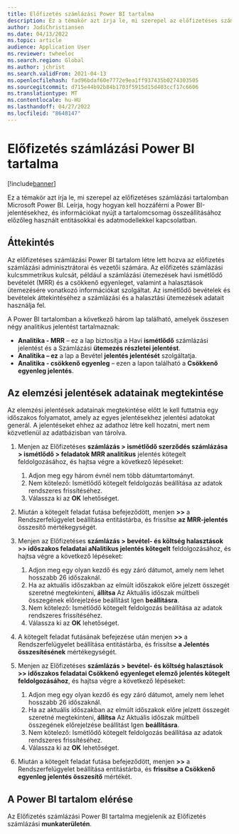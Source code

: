 ```yaml
---
title: Előfizetés számlázási Power BI tartalma
description: Ez a témakör azt írja le, mi szerepel az előfizetéses számlázási tartalomban Microsoft Power BI.
author: JodiChristiansen
ms.date: 04/13/2022
ms.topic: article
audience: Application User
ms.reviewer: twheeloc
ms.search.region: Global
ms.author: jchrist
ms.search.validFrom: 2021-04-13
ms.openlocfilehash: fad96bdaf60e7772e9ea1ff937435b0274303505
ms.sourcegitcommit: d715e44b92b84b1703f5915d15d403ccf17c6606
ms.translationtype: MT
ms.contentlocale: hu-HU
ms.lasthandoff: 04/27/2022
ms.locfileid: "8648147"
---
```

# <a name="subscription-billing-power-bi-content"></a>Előfizetés számlázási Power BI tartalma

[!include[banner](../includes/banner.md)]

Ez a témakör azt írja le, mi szerepel az előfizetéses számlázási tartalomban Microsoft Power BI. Leírja, hogy hogyan kell hozzáférni a Power BI-jelentésekhez, és információkat nyújt a tartalomcsomag összeállításához előzőleg használt entitásokkal és adatmodellekkel kapcsolatban. 

## <a name="overview"></a>Áttekintés

Az előfizetéses számlázási Power BI tartalom létre lett hozva az előfizetés számlázási adminisztrátorai és vezetői számára. Az előfizetés számlázási kulcsmmetrikus kulcsát, például a számlázási ütemezések havi ismétlődő bevételét (MRR) és a csökkenő egyenleget, valamint a halasztások ütemezésére vonatkozó információkat szolgáltat. Az ismétlődő bevételek és bevételek áttekintéséhez a számlázási és a halasztási ütemezések adatait használja fel.

A Power BI tartalomban a következő három lap található, amelyek összesen négy analitikus jelentést tartalmaznak: 

- **Analitika - MRR** – ez a lap biztosítja a Havi **ismétlődő** számlázási jelentést és a Számlázási **ütemezés részletei jelentést**.
- **Analitika – ez** a lap a Bevétel **jelentés jelentését** szolgáltatja.
- **Analitika - csökkenő egyenleg** – ezen a lapon található a **Csökkenő egyenleg jelentés**.

## <a name="view-data-on-the-analytical-reports"></a>Az elemzési jelentések adatainak megtekintése

Az elemzési jelentések adatainak megtekintése előtt le kell futtatnia egy időszakos folyamatot, amely az egyes jelentésekhez jelentési adatokat generál. A jelentéseket ehhez az adathoz létre kell hozatni, mert nem közvetlenül az adatbázisban van tárolva. 

1. Menjen az Előfizetéses **számlázás \> ismétlődő szerződés számlázása \> ismétlődő \> feladatok MRR analitikus** jelentés kötegelt feldolgozásához, és hajtsa végre a következő lépéseket:

    1. Adjon meg egy három évnél nem több dátumtartományt.
    2. Nem kötelező: Ismétlődő kötegelt feldolgozás beállítása az adatok rendszeres frissítéséhez.
    3. Válassza ki az **OK** lehetőséget.

2. Miután a kötegelt feladat futása befejeződött, menjen **\>\>** a Rendszerfelügyelet beállítása entitástárba, és frissítse **az MRR-jelentés** összesítő mértékegységét. 
3. Menjen az Előfizetéses **számlázás \> bevétel- és költség halasztások \>\> időszakos feladatai aNalitikus jelentés kötegelt** feldolgozásához, és hajtsa végre a következő lépéseket:

    1. Adjon meg egy olyan kezdő és egy záró dátumot, amely nem lehet hosszabb 26 időszaknál. 
    2. Ha az aktuális időszakban az elmúlt időszakok előre jelzett összegét szeretné megtekinteni, **állítsa** Az Aktuális időszak múltbeli összegének előrejelzése beállítást Igen **beállításra**.
    3. Nem kötelező: Ismétlődő kötegelt feldolgozás beállítása az adatok rendszeres frissítéséhez.
    4. Válassza ki az **OK** lehetőséget. 

4. A kötegelt feladat futásának befejezése után menjen **\>\>** a Rendszerfelügyelet beállítása entitástárba, és frissítse **a Jelentés összesítésének** mértékegységét.
5. Menjen az Előfizetéses **számlázás \> bevétel- és költség halasztások \>\> időszakos feladatai Csökkenő egyenleget elemző jelentés kötegelt feldolgozásához**, és hajtsa végre a következő lépéseket:

    1. Adjon meg egy olyan kezdő és egy záró dátumot, amely nem lehet hosszabb 26 időszaknál. 
    2. Ha az aktuális időszakban az elmúlt időszakok előre jelzett összegét szeretné megtekinteni, **állítsa** Az Aktuális időszak múltbeli összegének előrejelzése beállítást Igen **beállításra**.
    3. Nem kötelező: Ismétlődő kötegelt feldolgozás beállítása az adatok rendszeres frissítéséhez.
    4. Válassza ki az **OK** lehetőséget.

6. Miután a kötegelt feladat futása befejeződött, menjen **\>\>** a Rendszerfelügyelet beállítása entitástárba, és **frissítse a Csökkenő egyenleg jelentés összesítő** mértékét.

## <a name="accessing-the-power-bi-content"></a>A Power BI tartalom elérése

Az Előfizetés számlázási Power BI tartalma megjelenik az Előfizetés számlázási **munkaterületén**.
